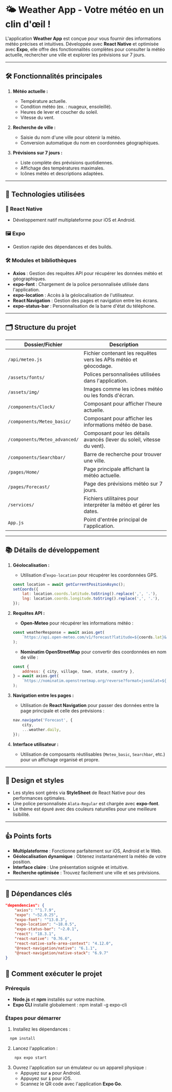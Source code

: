 # 🌤️ Weather App - Votre météo en un clin d'œil !

L'application **Weather App** est conçue pour vous fournir des informations météo précises et intuitives. Développée avec **React Native** et optimisée avec **Expo**, elle offre des fonctionnalités complètes pour consulter la météo actuelle, rechercher une ville et explorer les prévisions sur 7 jours.

---

## 🛠️ **Fonctionnalités principales**

1. **Météo actuelle :**

    - Température actuelle.
    - Condition météo (ex. : nuageux, ensoleillé).
    - Heures de lever et coucher du soleil.
    - Vitesse du vent.

2. **Recherche de ville :**

    - Saisie du nom d'une ville pour obtenir la météo.
    - Conversion automatique du nom en coordonnées géographiques.

3. **Prévisions sur 7 jours :**
    - Liste complète des prévisions quotidiennes.
    - Affichage des températures maximales.
    - Icônes météo et descriptions adaptées.

---

## 🧰 **Technologies utilisées**

### 📱 **React Native**

-   Développement natif multiplateforme pour iOS et Android.

### 🖼️ **Expo**

-   Gestion rapide des dépendances et des builds.

### 🛠️ **Modules et bibliothèques**

-   **Axios** : Gestion des requêtes API pour récupérer les données météo et géographiques.
-   **expo-font** : Chargement de la police personnalisée utilisée dans l'application.
-   **expo-location** : Accès à la géolocalisation de l'utilisateur.
-   **React Navigation** : Gestion des pages et navigation entre les écrans.
-   **expo-status-bar** : Personnalisation de la barre d'état du téléphone.

---

## 🗂️ **Structure du projet**

| **Dossier/Fichier**           | **Description**                                                        |
| ----------------------------- | ---------------------------------------------------------------------- |
| `/api/meteo.js`               | Fichier contenant les requêtes vers les APIs météo et géocodage.       |
| `/assets/fonts/`              | Polices personnalisées utilisées dans l'application.                   |
| `/assets/img/`                | Images comme les icônes météo ou les fonds d'écran.                    |
| `/components/Clock/`          | Composant pour afficher l'heure actuelle.                              |
| `/components/Meteo_basic/`    | Composant pour afficher les informations météo de base.                |
| `/components/Meteo_advanced/` | Composant pour les détails avancés (lever du soleil, vitesse du vent). |
| `/components/Searchbar/`      | Barre de recherche pour trouver une ville.                             |
| `/pages/Home/`                | Page principale affichant la météo actuelle.                           |
| `/pages/Forecast/`            | Page des prévisions météo sur 7 jours.                                 |
| `/services/`                  | Fichiers utilitaires pour interpréter la météo et gérer les dates.     |
| `App.js`                      | Point d'entrée principal de l'application.                             |

---

## 📚 **Détails de développement**

1. **Géolocalisation :**

    - Utilisation d'`expo-location` pour récupérer les coordonnées GPS.

    ```javascript
    const location = await getCurrentPositionAsync();
    setCoords({
        lat: location.coords.latitude.toString().replace(',', '.'),
        lng: location.coords.longitude.toString().replace(',', '.'),
    });
    ```

2. **Requêtes API :**

    - **Open-Meteo** pour récupérer les informations météo :

    ```javascript
    const weatherResponse = await axios.get(
        `https://api.open-meteo.com/v1/forecast?latitude=${coords.lat}&longitude=${coords.lng}&daily=weathercode,temperature_2m_max,sunrise,sunset,windspeed_10m_max&timezone=auto&current_weather=true`
    );
    ```

    - **Nominatim OpenStreetMap** pour convertir des coordonnées en nom de ville :

    ```javascript
    const {
        address: { city, village, town, state, country },
    } = await axios.get(
        `https://nominatim.openstreetmap.org/reverse?format=json&lat=${coords.lat}&lon=${coords.lng}`
    );
    ```

3. **Navigation entre les pages :**

    - Utilisation de **React Navigation** pour passer des données entre la page principale et celle des prévisions :

    ```javascript
    nav.navigate('Forecast', {
        city,
        ...weather.daily,
    });
    ```

4. **Interface utilisateur :**
    - Utilisation de composants réutilisables (`Meteo_basic`, `Searchbar`, etc.) pour un affichage organisé et propre.

---

## 🎨 **Design et styles**

-   Les styles sont gérés via **StyleSheet** de React Native pour des performances optimales.
-   Une police personnalisée `Alata-Regular` est chargée avec **expo-font**.
-   Le thème est épuré avec des couleurs naturelles pour une meilleure lisibilité.

---

## 👍 **Points forts**

-   **Multiplateforme** : Fonctionne parfaitement sur iOS, Android et le Web.
-   **Géolocalisation dynamique** : Obtenez instantanément la météo de votre position.
-   **Interface claire** : Une présentation soignée et intuitive.
-   **Recherche optimisée** : Trouvez facilement une ville et ses prévisions.

---

## 🌟 **Dépendances clés**

```json
"dependencies": {
    "axios": "^1.7.9",
    "expo": "~52.0.25",
    "expo-font": "^13.0.3",
    "expo-location": "~18.0.5",
    "expo-status-bar": "~2.0.1",
    "react": "18.3.1",
    "react-native": "0.76.6",
    "react-native-safe-area-context": "4.12.0",
    "@react-navigation/native": "6.1.1",
    "@react-navigation/native-stack": "6.9.7"
}
```

## 🚀 **Comment exécuter le projet**

### Prérequis

-   **Node.js** et **npm** installés sur votre machine.
-   **Expo CLI** installé globalement :
    npm install -g expo-cli

### Étapes pour démarrer

1. Installez les dépendances :

```bash
  npm install
```

2. Lancez l'application :

```bash
    npx expo start
```

3. Ouvrez l'application sur un émulateur ou un appareil physique :
    - Appuyez sur **`a`** pour Android.
    - Appuyez sur **`i`** pour iOS.
    - Scannez le QR code avec l'application **Expo Go**.
